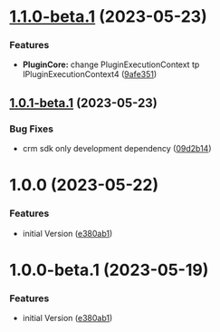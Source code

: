 # [1.1.0-beta.1](https://github.com/DIGITALLNature/DigitallAssemblyPower/compare/v1.0.1-beta.1...v1.1.0-beta.1) (2023-05-23)


### Features

* **PluginCore:** change PluginExecutionContext tp IPluginExecutionContext4 ([9afe351](https://github.com/DIGITALLNature/DigitallAssemblyPower/commit/9afe351b0d06b99d3500459b1e4eab6c5af47e4a))

## [1.0.1-beta.1](https://github.com/DIGITALLNature/DigitallAssemblyPower/compare/v1.0.0...v1.0.1-beta.1) (2023-05-23)


### Bug Fixes

* crm sdk only development dependency ([09d2b14](https://github.com/DIGITALLNature/DigitallAssemblyPower/commit/09d2b14b9c02d286277e8e895ecf7fa768b556bf))

# 1.0.0 (2023-05-22)


### Features

* initial Version ([e380ab1](https://github.com/DIGITALLNature/DigitallAssemblyPower/commit/e380ab157913046f8d29c940e01aad55e12b4de9))


# 1.0.0-beta.1 (2023-05-19)


### Features

* initial Version ([e380ab1](https://github.com/DIGITALLNature/DigitallAssemblyPower/commit/e380ab157913046f8d29c940e01aad55e12b4de9))
